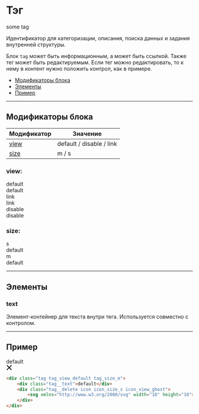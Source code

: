 # Тэг

<div class="preview">
	<div class="tag tag_view_link tag_size_m">
		<div class="tag__text">some tag</div>
	</div>
</div>

Идентификатор для категоризации, описания, поиска данных и задания внутренней структуры.

Блок `tag` может быть информационным, а может быть ссылкой. Также тег может быть редактируемым. Если тег можно редактировать, то к нему в контент нужно положить контрол, как в примере.

* [Модификаторы блока](#Модификаторы)
* [Элементы](#Элементы)
* [Пример](#Пример)

___

## Модификаторы блока

| Модификатор    | Значение                 |
|----------------|--------------------------|
| [view](#view)  | default / disable / link |
| [size](#size)  | m / s                    |

### view:

<div class="tpl-grid tpl-grid_m-columns_6 tpl-grid_col-gap_third tpl-grid_row-gap_third tpl-grid_vertical-align_center decorator decorator_indent-v_xxxl">
	<div class="tpl-grid__fraction tpl-grid__fraction_m-col_1">
		<div class="text text_size_xl text_view_ghost">default</div>
	</div>
	<div class="tpl-grid__fraction tpl-grid__fraction_m-col_5">
		<div class="tag tag_view_default tag_size_m">default</div>
	</div>
</div>

<div class="tpl-grid tpl-grid_m-columns_6 tpl-grid_col-gap_third tpl-grid_row-gap_third tpl-grid_vertical-align_center decorator decorator_indent-b_xxxl">
	<div class="tpl-grid__fraction tpl-grid__fraction_m-col_1">
		<div class="text text_size_xl text_view_ghost">link</div>
	</div>
	<div class="tpl-grid__fraction tpl-grid__fraction_m-col_5">
		<div class="tag tag_view_link tag_size_m">link</div>
	</div>
</div>

<div class="tpl-grid tpl-grid_m-columns_6 tpl-grid_col-gap_third tpl-grid_row-gap_third tpl-grid_vertical-align_center decorator decorator_indent-b_xxxl">
	<div class="tpl-grid__fraction tpl-grid__fraction_m-col_1">
		<div class="text text_size_xl text_view_ghost">disable</div>
	</div>
	<div class="tpl-grid__fraction tpl-grid__fraction_m-col_5">
		<div class="tag tag_view_disable tag_size_m">disable</div>
	</div>
</div>

### size:

<div class="tpl-grid tpl-grid_m-columns_6 tpl-grid_col-gap_third tpl-grid_row-gap_third tpl-grid_vertical-align_center decorator decorator_indent-v_xxxl">
	<div class="tpl-grid__fraction tpl-grid__fraction_m-col_1">
		<div class="text text_size_xl text_view_ghost">s</div>
	</div>
	<div class="tpl-grid__fraction tpl-grid__fraction_m-col_5">
		<div class="tag tag_view_default tag_size_s">default</div>
	</div>
</div>

<div class="tpl-grid tpl-grid_m-columns_6 tpl-grid_col-gap_third tpl-grid_row-gap_third tpl-grid_vertical-align_center decorator decorator_indent-b_xxxl">
	<div class="tpl-grid__fraction tpl-grid__fraction_m-col_1">
		<div class="text text_size_xl text_view_ghost">m</div>
	</div>
	<div class="tpl-grid__fraction tpl-grid__fraction_m-col_5">
		<div class="tag tag_view_default tag_size_m">default</div>
	</div>
</div>

___

## Элементы

### text
Элемент-контейнер для текста внутри тега. Используется совместно с контролом.

___

## Пример

<div class="tag tag_view_default tag_size_m">
	<div class="tag__text">default</div>
	<div class="tag__delete icon icon_size_s icon_view_ghost">
		<svg xmlns="http://www.w3.org/2000/svg" width="16" height="16"><path fill-rule="evenodd" d="M15 2.41L13.59 1 8 6.59 2.41 1 1 2.41 6.59 8 1 13.59 2.41 15 8 9.41 13.59 15 15 13.59 9.41 8z"/></svg>
	</div>
</div>

```html
<div class="tag tag_view_default tag_size_m">
	<div class="tag__text">default</div>
	<div class="tag__delete icon icon_size_s icon_view_ghost">
		<svg xmlns="http://www.w3.org/2000/svg" width="16" height="16"><path fill-rule="evenodd" d="M15 2.41L13.59 1 8 6.59 2.41 1 1 2.41 6.59 8 1 13.59 2.41 15 8 9.41 13.59 15 15 13.59 9.41 8z"/></svg>
	</div>
</div>
```
